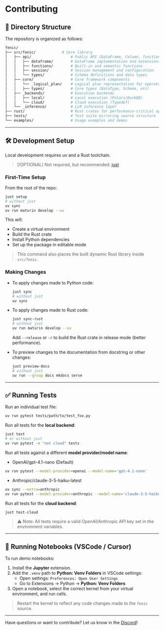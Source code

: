 # Contributing

## 📁 Directory Structure

The repository is organized as follows:

```bash
fenic/
├── src/fenic/            # Core library
│   ├── api/                  # Public API (DataFrame, Column, functions, session)
│   │   ├── dataframe/        # DataFrame implementation and extensions
│   │   ├── functions/        # Built-in and semantic functions
│   │   ├── session/          # Session management and configuration
│   │   └── types/            # Schema definitions and data types
│   ├── core/                 # Core framework components
│   │   └── _logical_plan/    # Logical plan representation for operators
│   │   ├── types/            # Core types (DataType, Schema, etc)
│   ├── _backends/            # Execution backends
│   │   ├── local/            # Local execution (Polars/DuckDB)
│   │   └── cloud/            # Cloud execution (Typedef)
│   └── _inference/           # LLM inference layer
├── rust/                     # Rust crates for performance-critical operations
├── tests/                    # Test suite mirroring source structure
└── examples/                 # Usage examples and demos
```

---

## 🛠️ Development Setup

Local development requires uv and a Rust toolchain.

> [!OPTIONAL]
> Not required, but recommended: [just](https://just.systems/)

### First-Time Setup

From the root of the repo:

```bash
just setup
# without just
uv sync
uv run maturin develop --uv
```

This will:

- Create a virtual environment
- Build the Rust crate
- Install Python dependencies
- Set up the package in editable mode

> This command also places the built dynamic Rust library inside `src/fenic`.

### Making Changes

- To apply changes made to Python code:

  ```bash
  just sync
  # without just
  uv sync
  ```

- To apply changes made to Rust code:

  ```bash
  just sync-rust
  # without just
  uv run maturin develop --uv
  ```

  Add `--release` or `-r` to build the Rust crate in release mode (better performance).

- To preview changes to the documentation from docstring or other changes:

  ```bash
  just preview-docs
  # without just
  uv run --group docs mkdocs serve
  ```

---

## ✅ Running Tests

Run an individual test file:

```bash
uv run pytest tests/path/to/test_foo.py
```

Run all tests for the **local backend**:

```bash
just test
# or without just
uv run pytest -m "not cloud" tests
```

Run all tests against a different **model provider/model name**:

- OpenAI/gpt-4.1-nano (Default)

```bash
uv run pytest --model-provider=openai --model-name='gpt-4.1-nano'
```

- Anthropic/claude-3-5-haiku-latest

```bash
uv sync --extra=anthropic
uv run pytest --model-provider=anthropic --model-name='claude-3-5-haiku-latest'
```

Run all tests for the **cloud backend**:

```bash
just test-cloud
```

> ⚠️ Note: All tests require a valid OpenAI/Anthropic API key set in the environment variables.

---

## 📓 Running Notebooks (VSCode / Cursor)

To run demo notebooks:

1. Install the **Jupyter** extension.
2. Add the `.venv` path to **Python: Venv Folders** in VSCode settings:
   - Open settings: `Preferences: Open User Settings`
   - Go to Extensions → Python → **Python: Venv Folders**
3. Open a notebook, select the correct kernel from your virtual environment, and run cells.

> Restart the kernel to reflect any code changes made to the `fenic` source.

---

Have questions or want to contribute? Let us know in the [Discord](https://discord.gg/aAvsqRW3)!
